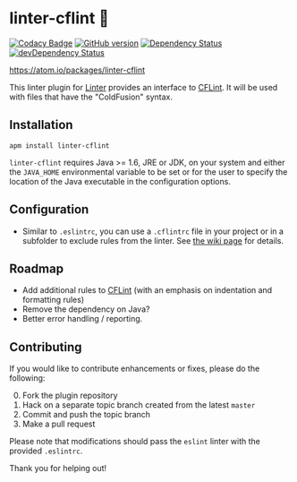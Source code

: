 # linter-cflint :shirt:

[![Codacy Badge](https://api.codacy.com/project/badge/Grade/03d7df0c35654e6ea7da87f4a95fc0cd)](https://www.codacy.com/app/stephenjmatta/linter-cflint?utm_source=github.com&amp;utm_medium=referral&amp;utm_content=ditinc/linter-cflint&amp;utm_campaign=Badge_Grade)
[![GitHub version](https://badge.fury.io/gh/ditinc%2Flinter-cflint.svg)](http://badge.fury.io/gh/ditinc%2Flinter-cflint)
[![Dependency Status](https://david-dm.org/ditinc/linter-cflint.svg)](https://david-dm.org/ditinc/linter-cflint)
[![devDependency Status](https://david-dm.org/ditinc/linter-cflint/dev-status.svg)](https://david-dm.org/ditinc/linter-cflint#info=devDependencies)

https://atom.io/packages/linter-cflint

This linter plugin for [Linter](https://github.com/AtomLinter/Linter) provides
an interface to [CFLint](https://github.com/cflint/CFLint). It will be used with files that have the "ColdFusion" syntax.

## Installation

```
apm install linter-cflint
```

`linter-cflint` requires Java >= 1.6, JRE or JDK, on your system and either the `JAVA_HOME` environmental variable to be set or for the user to specify the location of the Java executable in the configuration options.

## Configuration
* Similar to `.eslintrc`, you can use a `.cflintrc` file in your project or in a subfolder to exclude rules from the linter. See [the wiki page](https://github.com/ditinc/linter-cflint/wiki/Excluding-rules) for details.

## Roadmap
* Add additional rules to [CFLint](https://github.com/cflint/CFLint) (with an emphasis on indentation and formatting rules)
* Remove the dependency on Java?
* Better error handling / reporting.

## Contributing

If you would like to contribute enhancements or fixes, please do the following:

0. Fork the plugin repository
0. Hack on a separate topic branch created from the latest `master`
0. Commit and push the topic branch
0. Make a pull request

Please note that modifications should pass the `eslint` linter with the provided `.eslintrc`.

Thank you for helping out!
